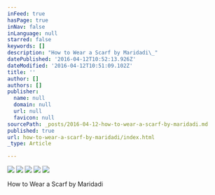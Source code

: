 ```yaml
---
inFeed: true
hasPage: true
inNav: false
inLanguage: null
starred: false
keywords: []
description: "How to Wear a Scarf by Maridadi\_"
datePublished: '2016-04-12T10:52:13.926Z'
dateModified: '2016-04-12T10:51:09.102Z'
title: ''
author: []
authors: []
publisher:
  name: null
  domain: null
  url: null
  favicon: null
sourcePath: _posts/2016-04-12-how-to-wear-a-scarf-by-maridadi.md
published: true
url: how-to-wear-a-scarf-by-maridadi/index.html
_type: Article

---
```

![](https://the-grid-user-content.s3-us-west-2.amazonaws.com/cdc4ffd6-f1d6-42fb-894f-5e8b813f0d73.jpg)
![](https://the-grid-user-content.s3-us-west-2.amazonaws.com/1ba43c2b-e018-439a-9f5d-a4ed314ce9a2.jpg)
![](https://the-grid-user-content.s3-us-west-2.amazonaws.com/576ee93e-cd95-4771-b6dd-1fe5f5d5466c.jpg)
![](https://the-grid-user-content.s3-us-west-2.amazonaws.com/4705d17b-be6c-438b-9dcb-9ff871c413f8.jpg)
![](https://the-grid-user-content.s3-us-west-2.amazonaws.com/fab7555e-569f-4b1d-aa39-11313cdc5526.jpg)

How to Wear a Scarf by Maridadi